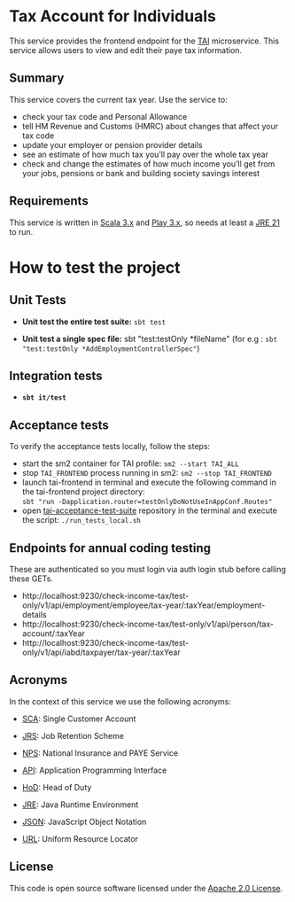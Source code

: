 Tax Account for Individuals
=================

This service provides the frontend endpoint for the [TAI](https://github.com/hmrc/tai) microservice. This service allows users to view and edit their paye tax information.

Summary
-----------
This service covers the current tax year. Use the service to:
 * check your tax code and Personal Allowance
 * tell HM Revenue and Customs (HMRC) about changes that affect your tax code
 * update your employer or pension provider details
 * see an estimate of how much tax you’ll pay over the whole tax year
 * check and change the estimates of how much income you’ll get from your jobs, pensions or bank and building society savings interest


Requirements
------------

This service is written in [Scala 3.x](http://www.scala-lang.org/) and [Play 3.x](http://playframework.com/), so needs at least a [JRE 21](http://www.oracle.com/technetwork/java/javase/downloads/index.html) to run.



How to test the project
===================

Unit Tests
----------
- **Unit test the entire test suite:**  `sbt test`

- **Unit test a single spec file:**  sbt "test:testOnly *fileName"   (for e.g : `sbt "test:testOnly *AddEmploymentControllerSpec"`)


Integration tests
----------------
- **`sbt it/test`**


Acceptance tests
----------------
To verify the acceptance tests locally, follow the steps:
- start the sm2 container for TAI profile: `sm2 --start TAI_ALL`
- stop `TAI_FRONTEND` process running in sm2: `sm2 --stop TAI_FRONTEND`
- launch tai-frontend in terminal and execute the following command in the tai-frontend project directory: <br> `sbt "run -Dapplication.router=testOnlyDoNotUseInAppConf.Routes"`
- open [tai-acceptance-test-suite](https://github.com/hmrc/tai-acceptance-test-suite) repository in the terminal and execute the script: `./run_tests_local.sh`

Endpoints for annual coding testing
-----------------------------------
These are authenticated so you must login via auth login stub before calling these GETs.
- http://localhost:9230/check-income-tax/test-only/v1/api/employment/employee/tax-year/:taxYear/employment-details
- http://localhost:9230/check-income-tax/test-only/v1/api/person/tax-account/:taxYear
- http://localhost:9230/check-income-tax/test-only/v1/api/iabd/taxpayer/tax-year/:taxYear

Acronyms
--------
In the context of this service we use the following acronyms:

* [SCA]: Single Customer Account

* [JRS]: Job Retention Scheme

* [NPS]: National Insurance and PAYE Service

* [API]: Application Programming Interface

* [HoD]: Head of Duty

* [JRE]: Java Runtime Environment

* [JSON]: JavaScript Object Notation

* [URL]: Uniform Resource Locator

License
--------

This code is open source software licensed under the [Apache 2.0 License].

[NPS]: http://www.publications.parliament.uk/pa/cm201012/cmselect/cmtreasy/731/73107.htm
[HoD]: http://webarchive.nationalarchives.gov.uk/+/http://www.hmrc.gov.uk/manuals/sam/samglossary/samgloss249.htm
[NINO]: http://www.hmrc.gov.uk/manuals/nimmanual/nim39110.htm
[National Insurance]: https://www.gov.uk/national-insurance/overview
[JRE]: http://www.oracle.com/technetwork/java/javase/overview/index.html
[API]: https://en.wikipedia.org/wiki/Application_programming_interface
[URL]: https://en.wikipedia.org/wiki/Uniform_Resource_Locator
[State Pension]: https://www.gov.uk/new-state-pension/overview
[SP]: https://www.gov.uk/new-state-pension/overview
[JSON]: http://json.org/
[JRS]: https://www.gov.uk/guidance/claim-for-wages-through-the-coronavirus-job-retention-scheme
[SCA]: https://www.gov.uk/government/publications/single-customer-account-accounting-officer-assessment

[Apache 2.0 License]: http://www.apache.org/licenses/LICENSE-2.0.html




